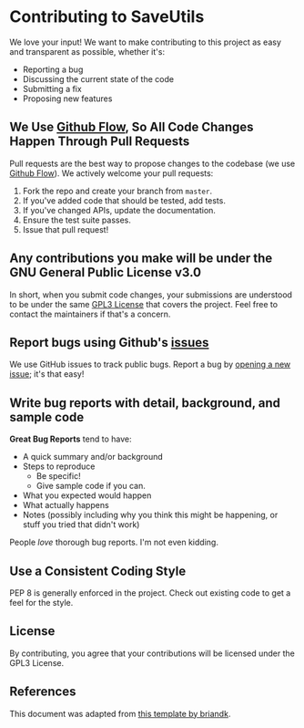 # Contributing to SaveUtils
We love your input! We want to make contributing to this project as easy and transparent as possible, whether it's:

- Reporting a bug
- Discussing the current state of the code
- Submitting a fix
- Proposing new features

## We Use [Github Flow](https://docs.github.com/en/get-started/quickstart/github-flow), So All Code Changes Happen Through Pull Requests
Pull requests are the best way to propose changes to the codebase (we use [Github Flow](https://docs.github.com/en/get-started/quickstart/github-flow)). We actively welcome your pull requests:

1. Fork the repo and create your branch from `master`.
2. If you've added code that should be tested, add tests.
3. If you've changed APIs, update the documentation.
4. Ensure the test suite passes.
5. Issue that pull request!

## Any contributions you make will be under the GNU General Public License v3.0
In short, when you submit code changes, your submissions are understood to be under the same [GPL3 License](https://choosealicense.com/licenses/gpl-3.0/) that covers the project. Feel free to contact the maintainers if that's a concern.

## Report bugs using Github's [issues](https://github.com/MaxWasUnavailable/SaveUtils/issues)
We use GitHub issues to track public bugs. Report a bug by [opening a new issue](https://github.com/MaxWasUnavailable/SaveUtils/issues/new/choose); it's that easy!

## Write bug reports with detail, background, and sample code
**Great Bug Reports** tend to have:

- A quick summary and/or background
- Steps to reproduce
  - Be specific!
  - Give sample code if you can.
- What you expected would happen
- What actually happens
- Notes (possibly including why you think this might be happening, or stuff you tried that didn't work)

People *love* thorough bug reports. I'm not even kidding.

## Use a Consistent Coding Style
PEP 8 is generally enforced in the project. Check out existing code to get a feel for the style.

## License
By contributing, you agree that your contributions will be licensed under the GPL3 License.

## References
This document was adapted from [this template by briandk](https://gist.github.com/briandk/3d2e8b3ec8daf5a27a62).
